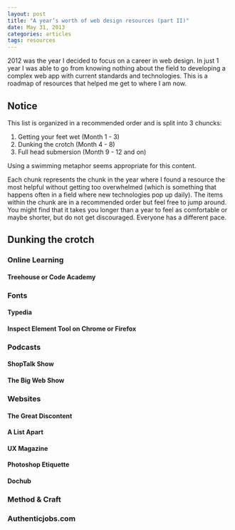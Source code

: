 ```yaml
---
layout: post
title: "A year’s worth of web design resources (part II)"
date: May 31, 2013
categories: articles
tags: resources
---
```


2012 was the year I decided to focus on a career in web design. In just 1 year I was able to go from knowing nothing about the field to developing a complex web app with current standards and technologies. This is a roadmap of resources that helped me get to where I am now. 

## Notice

This list is organized in a recommended order and is split into 3 chuncks:

1. Getting your feet wet (Month 1 - 3)
2. Dunking the crotch (Month 4 - 8)
3. Full head submersion (Month 9 - 12 and on)

Using a swimming metaphor seems appropriate for this content. 

Each chunk represents the chunk in the year where I found a resource the most helpful without getting too overwhelmed (which is something that happens often in a field where new technologies pop up daily). The items within the chunk are in a recommended order but feel free to jump around. You might find that it takes you longer than a year to feel as comfortable or maybe shorter, but do not get discouraged. Everyone has a different pace. 

## Dunking the crotch

### Online Learning
#### Treehouse or Code Academy

### Fonts
#### Typedia



#### Inspect Element Tool on Chrome or Firefox

### Podcasts
#### ShopTalk Show 

#### The Big Web Show

### Websites
#### The Great Discontent

#### A List Apart

#### UX Magazine

#### Photoshop Etiquette

#### Dochub


### Method & Craft

### Authenticjobs.com

